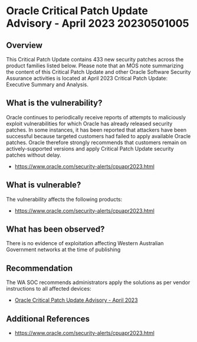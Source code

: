 # Oracle Critical Patch Update Advisory - April 2023 20230501005

## Overview

This Critical Patch Update contains 433 new security patches across the product families listed below. Please note that an MOS note summarizing the content of this Critical Patch Update and other Oracle Software Security Assurance activities is located at April 2023 Critical Patch Update: Executive Summary and Analysis.

## What is the vulnerability?

Oracle continues to periodically receive reports of attempts to maliciously exploit vulnerabilities for which Oracle has already released security patches. In some instances, it has been reported that attackers have been successful because targeted customers had failed to apply available Oracle patches. Oracle therefore strongly recommends that customers remain on actively-supported versions and apply Critical Patch Update security patches without delay.

- <https://www.oracle.com/security-alerts/cpuapr2023.html>

## What is vulnerable?

The vulnerability affects the following products:

- <https://www.oracle.com/security-alerts/cpuapr2023.html>

## What has been observed?

There is no evidence of exploitation affecting Western Australian Government networks at the time of publishing

## Recommendation

The WA SOC recommends administrators apply the solutions as per vendor instructions to all affected devices:

- [Oracle Critical Patch Update Advisory - April 2023](https://www.oracle.com/security-alerts/cpuapr2023.html)

## Additional References

- <https://www.oracle.com/security-alerts/cpuapr2023.html>
